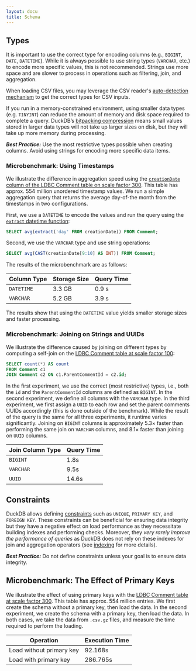```yaml
---
layout: docu
title: Schema
---
```


## Types

It is important to use the correct type for encoding columns (e.g., `BIGINT`, `DATE`, `DATETIME`). While it is always possible to use string types (`VARCHAR`, etc.) to encode more specific values, this is not recommended. Strings use more space and are slower to process in operations such as filtering, join, and aggregation.

When loading CSV files, you may leverage the CSV reader's [auto-detection mechanism](../../data/csv/auto_detection) to get the correct types for CSV inputs.

If you run in a memory-constrained environment, using smaller data types (e.g. `TINYINT`) can reduce the amount of memory and disk space required to complete a query. DuckDB’s [bitpacking compression](/2022/10/28/lightweight-compression.html#bit-packing) means small values stored in larger data types will not take up larger sizes on disk, but they will take up more memory during processing.

_**Best Practice:**_ Use the most restrictive types possible when creating columns. Avoid using strings for encoding more specific data items.

### Microbenchmark: Using Timestamps

We illustrate the difference in aggregation speed using the [`creationDate` column of the LDBC Comment table on scale factor 300](https://blobs.duckdb.org/data/ldbc-sf300-comments-creationDate.parquet). This table has approx. 554 million unordered timestamp values. We run a simple aggregation query that returns the average day-of-the month from the timestamps in two configurations.

First, we use a `DATETIME` to encode the values and run the query using the [`extract` datetime function](../../sql/functions/timestamp):

```sql
SELECT avg(extract('day' FROM creationDate)) FROM Comment;
```

Second, we use the `VARCHAR` type and use string operations:

```sql
SELECT avg(CAST(creationDate[9:10] AS INT)) FROM Comment;
```

The results of the microbenchmark are as follows:

<div class="narrow_table"></div>

| Column Type | Storage Size | Query Time |
|---|---|---|
| `DATETIME` | 3.3 GB | 0.9 s |
| `VARCHAR` | 5.2 GB | 3.9 s |

The results show that using the `DATETIME` value yields smaller storage sizes and faster processing. 

### Microbenchmark: Joining on Strings and UUIDs

We illustrate the difference caused by joining on different types by computing a self-join on the [LDBC Comment table at scale factor 100](https://blobs.duckdb.org/data/ldbc-sf100-comments.tar.zst):

```sql
SELECT count(*) AS count
FROM Comment c1
JOIN Comment c2 ON c1.ParentCommentId = c2.id;
```

In the first experiment, we use the correct (most restrictive) types, i.e., both the `id` and the `ParentCommentId` columns are defined as `BIGINT`.
In the second experiment, we define all columns with the `VARCHAR` type.
In the third experiment, we first assign a `UUID` to each row and set the parent comments UUIDs accordingly (this is done outside of the benchmark).
While the result of the query is the same for all three experiments, it runtime varies significantly.
Joining on `BIGINT` columns is approximately 5.3× faster than performing the same join on `VARCHAR` columns, and 8.1× faster than joining on `UUID` columns.

<div class="narrow_table"></div>

| Join Column Type | Query Time |
|---|---|
| `BIGINT`  |  1.8s |
| `VARCHAR` |  9.5s |
| `UUID`    | 14.6s |

## Constraints

DuckDB allows defining [constraints](../../sql/constraints) such as `UNIQUE`, `PRIMARY KEY`, and `FOREIGN KEY`. These constraints can be beneficial for ensuring data integrity but they have a negative effect on load performance as they necessitate building indexes and performing checks. Moreover, they _very rarely improve the performance of queries_ as DuckDB does not rely on these indexes for join and aggregation operators (see [indexing](indexing) for more details).

_**Best Practice:**_ Do not define constraints unless your goal is to ensure data integrity.

## Microbenchmark: The Effect of Primary Keys

We illustrate the effect of using primary keys with the [LDBC Comment table at scale factor 300](https://blobs.duckdb.org/data/ldbc-sf300-comments.tar.zst). This table has approx. 554 million entries. We first create the schema without a primary key, then load the data. In the second experiment, we create the schema with a primary key, then load the data. In both cases, we take the data from `.csv.gz` files, and measure the time required to perform the loading.

<div class="narrow_table"></div>

|      Operation           | Execution Time |
|--------------------------|----------------|
| Load without primary key | 92.168s        |
| Load with primary key    | 286.765s       |
